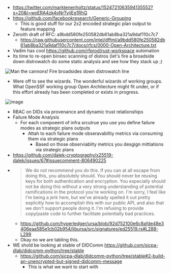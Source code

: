 - https://twitter.com/marktenenholtz/status/1524721063594135552?s=20&t=woERA4zk4oNrTyijEg1RhQ
- https://github.com/facebookresearch/Generic-Grouping
  - This is good stuff for our 2x2 encoded strategic plan output to feature mapping
- Zeroith draft of RFC: a9bdd580fe250582db61ab8ba321a9daf110c7c7
  - https://raw.githubusercontent.com/intel/dffml/a9bdd580fe250582db61ab8ba321a9daf110c7c7/docs/rfcs/0000-Open-Architecture.txt
- Vadim has cool https://github.com/rfprod/rust-workspace automation
- Its time to re-open binsec scanning of distros (let's fire a broadside down distrowatch do some static analysis and see how they stack up ;)

![Man the cannons! Fire broadsides down distrowatch line](https://upload.wikimedia.org/wikipedia/commons/6/6a/Battleship1.jpg)

- Were off to see the wizards. The wonderful wizards of working groups. What OpenSSF working group Open Architecture might fit under, or if this effort already has been completed or exists in progress.

![image](https://user-images.githubusercontent.com/5950433/168154171-fc283ca3-bc2e-4f9c-8646-00900d747544.gif)

- RBAC on DIDs via provenance and dynamic trust relationships
- Failure Mode Analysis
  - For each compoeent of infra srcutrue you use you define failure modes as strategic plans outputs
    - Attah to each failure mode obseravabiltiy metrics via consuming them via strategic plans
      - Based on those observiablity metrics you desgign mittiations via strategic plans
-  https://github.com/dalek-cryptography/x25519-dalek/issues/67#issuecomment-806490225
  - > We do not recommend you do this. If you can at all escape from doing this, you absolutely should. You should never be reusing keys for both authentication and encryption. You especially should not be doing this without a very strong understanding of potential ramifications in the protocol you're working on. I'm sorry, I feel like I'm being a jerk here, but we've already spelled it out pretty explicitly how to accomplish this with our public API, and also that we don't support people doing it. I'm refusing to provide copy/paste code to further facilitate potentially bad practices.
    - https://github.com/hyperledger/ursa/blob/92d752100e6c8afde48e3406eaa585e1cb02b954/libursa/src/signatures/ed25519.rs#L288-L299
    - Okay no we are tabling this.
- WE shold be looking at stable of DIDComm https://github.com/sicpa-dlab/didcomm-python/tree/stable
  - https://github.com/sicpa-dlab/didcomm-python/tree/stable#2-build-an-unencrypted-but-signed-didcomm-message
    - This is what we want to start with